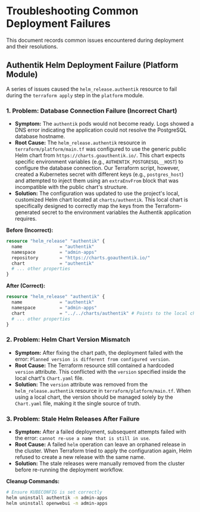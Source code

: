 # Troubleshooting Common Deployment Failures

This document records common issues encountered during deployment and their resolutions.

## Authentik Helm Deployment Failure (Platform Module)

A series of issues caused the `helm_release.authentik` resource to fail during the `terraform apply` step in the `platform` module.

### 1. Problem: Database Connection Failure (Incorrect Chart)

- **Symptom:** The `authentik` pods would not become ready. Logs showed a DNS error indicating the application could not resolve the PostgreSQL database hostname.
- **Root Cause:** The `helm_release.authentik` resource in `terraform/platform/main.tf` was configured to use the generic public Helm chart from `https://charts.goauthentik.io/`. This chart expects specific environment variables (e.g., `AUTHENTIK_POSTGRESQL__HOST`) to configure the database connection. Our Terraform script, however, created a Kubernetes secret with different keys (e.g., `postgres_host`) and attempted to inject them using an `extraEnvFrom` block that was incompatible with the public chart's structure.
- **Solution:** The configuration was updated to use the project's local, customized Helm chart located at `charts/authentik`. This local chart is specifically designed to correctly map the keys from the Terraform-generated secret to the environment variables the Authentik application requires.

**Before (Incorrect):**
```terraform
resource "helm_release" "authentik" {
  name              = "authentik"
  namespace         = "admin-apps"
  repository        = "https://charts.goauthentik.io/"
  chart             = "authentik"
  # ... other properties
}
```

**After (Correct):**
```terraform
resource "helm_release" "authentik" {
  name              = "authentik"
  namespace         = "admin-apps"
  chart             = "../../charts/authentik" # Points to the local chart
  # ... other properties
}
```

### 2. Problem: Helm Chart Version Mismatch

- **Symptom:** After fixing the chart path, the deployment failed with the error: `Planned version is different from configured version`.
- **Root Cause:** The Terraform resource still contained a hardcoded `version` attribute. This conflicted with the `version` specified inside the local chart's `Chart.yaml` file.
- **Solution:** The `version` attribute was removed from the `helm_release.authentik` resource in `terraform/platform/main.tf`. When using a local chart, the version should be managed solely by the `Chart.yaml` file, making it the single source of truth.

### 3. Problem: Stale Helm Releases After Failure

- **Symptom:** After a failed deployment, subsequent attempts failed with the error: `cannot re-use a name that is still in use`.
- **Root Cause:** A failed `helm` operation can leave an orphaned release in the cluster. When Terraform tried to apply the configuration again, Helm refused to create a new release with the same name.
- **Solution:** The stale releases were manually removed from the cluster before re-running the deployment workflow.

**Cleanup Commands:**
```bash
# Ensure KUBECONFIG is set correctly
helm uninstall authentik -n admin-apps
helm uninstall openwebui -n admin-apps
```
